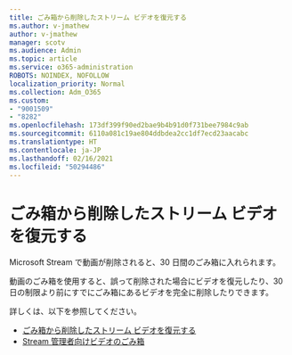 ```yaml
---
title: ごみ箱から削除したストリーム ビデオを復元する
ms.author: v-jmathew
author: v-jmathew
manager: scotv
ms.audience: Admin
ms.topic: article
ms.service: o365-administration
ROBOTS: NOINDEX, NOFOLLOW
localization_priority: Normal
ms.collection: Adm_O365
ms.custom:
- "9001509"
- "8282"
ms.openlocfilehash: 173df399f90ed2bae9b4b91d0f731bee7984c9ab
ms.sourcegitcommit: 6110a081c19ae804ddbdea2cc1df7ecd23aacabc
ms.translationtype: HT
ms.contentlocale: ja-JP
ms.lasthandoff: 02/16/2021
ms.locfileid: "50294486"
---
```

# <a name="recover-your-deleted-stream-videos-from-the-recycle-bin"></a>ごみ箱から削除したストリーム ビデオを復元する

Microsoft Stream で動画が削除されると、30 日間のごみ箱に入れられます。

動画のごみ箱を使用すると、誤って削除された場合にビデオを復元したり、30 日の制限より前にすでにごみ箱にあるビデオを完全に削除したりできます。

詳しくは、以下を参照してください。

- [ごみ箱から削除したストリーム ビデオを復元する](https://docs.microsoft.com/stream/portal-my-recycle-bin)
- [Stream 管理者向けビデオのごみ箱](https://docs.microsoft.com/stream/admin-recycle-bin)
